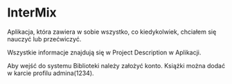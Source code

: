 # InterMix
Aplikacja, która zawiera w sobie wszystko, co kiedykolwiek, chciałem się nauczyć lub przećwiczyć. 

Wszystkie informacje znajdują się w Project Description w Aplikacji.

Aby wejść do systemu Biblioteki należy założyć konto.
Książki można dodać w karcie profilu admina(1234). 
